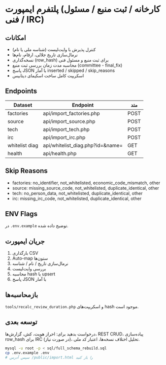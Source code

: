# پلتفرم ایمپورت (کارخانه / ثبت منبع / مسئول فنی / IRC)

## امکانات
- کنترل پذیرش با وایت‌لیست (شناسه ملی یا نام)
- نرمال‌سازی تاریخ جلالی، ارقام، نام‌ها
- نسخه‌گذاری (row_hash) برای ثبت منبع و مسئول فنی
- محاسبه مدت زمان بررسی ثبت منبع (committee - final_fix)
- پاسخ JSON با آمار inserted / skipped / skip_reasons
- اسکریپت کامل ساخت اسکیمای دیتابیس

## Endpoints
| Dataset | Endpoint | متد |
|---------|----------|-----|
| factories | api/import_factories.php | POST |
| source | api/import_source.php | POST |
| tech | api/import_tech.php | POST |
| irc | api/import_irc.php | POST |
| whitelist diag | api/whitelist_diag.php?id=&name= | GET |
| health | api/health.php | GET |

## Skip Reasons
- factories: no_identifier, not_whitelisted, economic_code_mismatch, other
- source: missing_source_code, not_whitelisted, duplicate_identical, other
- tech: no_person_data, not_whitelisted, duplicate_identical, other
- irc: missing_irc_code, not_whitelisted, duplicate_identical, other

## ENV Flags
در `.env.example` توضیح داده شده.

## جریان ایمپورت
1. بارگذاری CSV
2. Auto-map ستون‌ها
3. نرمال‌سازی تاریخ / نام / شناسه
4. بررسی وایت‌لیست
5. محاسبه hash یا upsert
6. پاسخ JSON با آمار

## بازمحاسبه‌ها
`tools/recalc_review_duration.php` و اسکریپت‌های hash موجود است.

## توسعه بعدی
درخواست بدهید برای: احراز هویت، کش، گزارش‌ها، REST CRUD، پیاده‌سازی row_hash برای IRC (در صورت نیاز)، تحلیل اختلاف نسخه‌ها، اعتبار کد ملی.

```bash
mysql -u root -p < sql/full_schema_rebuild.sql
cp .env.example .env
# سپس آدرس /public/import.html را باز کنید
```